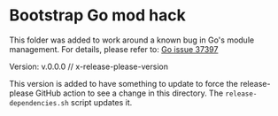 # Bootstrap Go mod hack

This folder was added to work around a known bug in Go's module management. For details, please refer to:
[Go issue 37397](https://github.com/golang/go/issues/37397)

Version: v.0.0.0 // x-release-please-version

This version is added to have something to update to force the release-please GitHub action to see a change in this
directory. The `release-dependencies.sh` script updates it.
